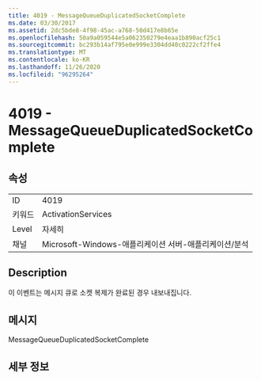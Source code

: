 ```yaml
---
title: 4019 - MessageQueueDuplicatedSocketComplete
ms.date: 03/30/2017
ms.assetid: 2dc5bde8-4f98-45ac-a768-50d417e8b65e
ms.openlocfilehash: 50a9a059544e5a062350279e4eaa1b890acf25c1
ms.sourcegitcommit: bc293b14af795e0e999e3304dd40c0222cf2ffe4
ms.translationtype: MT
ms.contentlocale: ko-KR
ms.lasthandoff: 11/26/2020
ms.locfileid: "96295264"
---
```

# <a name="4019---messagequeueduplicatedsocketcomplete"></a>4019 - MessageQueueDuplicatedSocketComplete

## <a name="properties"></a>속성  
  
|||  
|-|-|  
|ID|4019|  
|키워드|ActivationServices|  
|Level|자세히|  
|채널|Microsoft-Windows-애플리케이션 서버-애플리케이션/분석|  
  
## <a name="description"></a>Description  

 이 이벤트는 메시지 큐로 소켓 복제가 완료된 경우 내보내집니다.  
  
## <a name="message"></a>메시지  

 MessageQueueDuplicatedSocketComplete  
  
## <a name="details"></a>세부 정보
